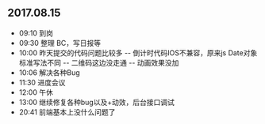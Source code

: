 ## 2017.08.15
* 09:10 到岗
* 09:30 整理 BC，写日报等
* 10:00 昨天提交的代码问题比较多
-- 倒计时代码IOS不兼容，原来js Date对象标准写法不同
-- 二维码这边没走通
-- 动画效果没加
* 10:06 解决各种Bug
* 11:30 进度会议
* 12:00 午休
* 13:00 继续修复各种bug以及+动效，后台接口调试
* 20:41 前端基本上没什么问题了
